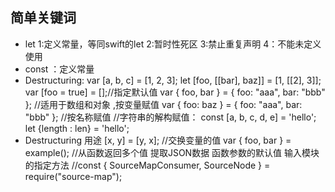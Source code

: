 

##  简单关键词

- let  1:定义常量，等同swift的let 2:暂时性死区 3:禁止重复声明 4：不能未定义使用
- const ：定义常量
- Destructuring:
     var [a, b, c] = [1, 2, 3]; let [foo, [[bar], baz]] = [1, [[2], 3]];
     var [foo = true] = [];//指定默认值
     var { foo, bar } = { foo: "aaa", bar: "bbb" }; //适用于数组和对象 ,按变量赋值
     var { foo: baz } = { foo: "aaa", bar: "bbb" }; //按名称赋值
    //字符串的解构赋值：
    const [a, b, c, d, e] = 'hello';
    let {length : len} = 'hello';
- Destructuring 用途
    [x, y] = [y, x]; //交换变量的值
    var { foo, bar } = example(); //从函数返回多个值
    提取JSON数据
    函数参数的默认值
    输入模块的指定方法 //const { SourceMapConsumer, SourceNode } = require("source-map");

